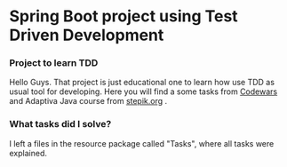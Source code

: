 # Spring Boot project using Test Driven Development 
### Project to learn TDD

Hello Guys. That project is just educational one to learn how use TDD as usual tool for developing.
Here you will find a some tasks from [Codewars](https://www.codewars.com/dashboard) and Adaptiva Java course
from [stepik.org](https://stepik.org/course/2403/syllabus) .

### What tasks did I solve?
I left a files in the resource package called "Tasks", where all tasks were explained. 